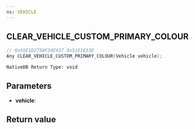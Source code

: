```yaml
---
ns: VEHICLE
---
```

## CLEAR_VEHICLE_CUSTOM_PRIMARY_COLOUR

```c
// 0x55E1D2758F34E437 0x51E1E33D
Any CLEAR_VEHICLE_CUSTOM_PRIMARY_COLOUR(Vehicle vehicle);
```

```
NativeDB Return Type: void
```

## Parameters
* **vehicle**: 

## Return value
